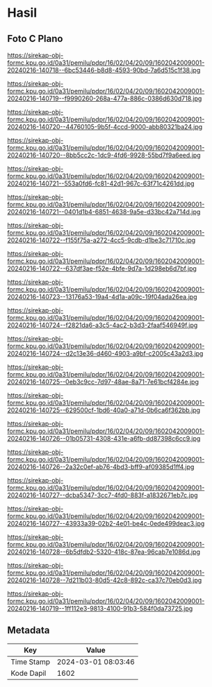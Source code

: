 # Hasil

## Foto C Plano

https://sirekap-obj-formc.kpu.go.id/0a31/pemilu/pdpr/16/02/04/20/09/1602042009001-20240216-140718--6bc53446-b8d8-4593-90bd-7a6d515c1f38.jpg

https://sirekap-obj-formc.kpu.go.id/0a31/pemilu/pdpr/16/02/04/20/09/1602042009001-20240216-140719--f9990260-268a-477a-886c-0386d630d718.jpg

https://sirekap-obj-formc.kpu.go.id/0a31/pemilu/pdpr/16/02/04/20/09/1602042009001-20240216-140720--44760105-9b5f-4ccd-9000-abb80321ba24.jpg

https://sirekap-obj-formc.kpu.go.id/0a31/pemilu/pdpr/16/02/04/20/09/1602042009001-20240216-140720--8bb5cc2c-1dc9-4fd6-9928-55bd7f9a6eed.jpg

https://sirekap-obj-formc.kpu.go.id/0a31/pemilu/pdpr/16/02/04/20/09/1602042009001-20240216-140721--553a0fd6-fc81-42d1-967c-63f71c4261dd.jpg

https://sirekap-obj-formc.kpu.go.id/0a31/pemilu/pdpr/16/02/04/20/09/1602042009001-20240216-140721--0401d1b4-6851-4638-9a5e-d33bc42a714d.jpg

https://sirekap-obj-formc.kpu.go.id/0a31/pemilu/pdpr/16/02/04/20/09/1602042009001-20240216-140722--f155f75a-a272-4cc5-9cdb-d1be3c71710c.jpg

https://sirekap-obj-formc.kpu.go.id/0a31/pemilu/pdpr/16/02/04/20/09/1602042009001-20240216-140722--637df3ae-f52e-4bfe-9d7a-1d298eb6d7bf.jpg

https://sirekap-obj-formc.kpu.go.id/0a31/pemilu/pdpr/16/02/04/20/09/1602042009001-20240216-140723--13176a53-19a4-4d1a-a09c-19f04ada26ea.jpg

https://sirekap-obj-formc.kpu.go.id/0a31/pemilu/pdpr/16/02/04/20/09/1602042009001-20240216-140724--f2821da6-a3c5-4ac2-b3d3-2faaf546949f.jpg

https://sirekap-obj-formc.kpu.go.id/0a31/pemilu/pdpr/16/02/04/20/09/1602042009001-20240216-140724--d2c13e36-d460-4903-a9bf-c2005c43a2d3.jpg

https://sirekap-obj-formc.kpu.go.id/0a31/pemilu/pdpr/16/02/04/20/09/1602042009001-20240216-140725--0eb3c9cc-7d97-48ae-8a71-7e61bcf4284e.jpg

https://sirekap-obj-formc.kpu.go.id/0a31/pemilu/pdpr/16/02/04/20/09/1602042009001-20240216-140725--629500cf-1bd6-40a0-a71d-0b6ca6f362bb.jpg

https://sirekap-obj-formc.kpu.go.id/0a31/pemilu/pdpr/16/02/04/20/09/1602042009001-20240216-140726--01b05731-4308-431e-a6fb-dd87398c6cc9.jpg

https://sirekap-obj-formc.kpu.go.id/0a31/pemilu/pdpr/16/02/04/20/09/1602042009001-20240216-140726--2a32c0ef-ab76-4bd3-bff9-af09385d1ff4.jpg

https://sirekap-obj-formc.kpu.go.id/0a31/pemilu/pdpr/16/02/04/20/09/1602042009001-20240216-140727--dcba5347-3cc7-4fd0-883f-a1832671eb7c.jpg

https://sirekap-obj-formc.kpu.go.id/0a31/pemilu/pdpr/16/02/04/20/09/1602042009001-20240216-140727--43933a39-02b2-4e01-be4c-0ede499deac3.jpg

https://sirekap-obj-formc.kpu.go.id/0a31/pemilu/pdpr/16/02/04/20/09/1602042009001-20240216-140728--6b5dfdb2-5320-418c-87ea-96cab7e1086d.jpg

https://sirekap-obj-formc.kpu.go.id/0a31/pemilu/pdpr/16/02/04/20/09/1602042009001-20240216-140728--7d211b03-80d5-42c8-892c-ca37c70eb0d3.jpg

https://sirekap-obj-formc.kpu.go.id/0a31/pemilu/pdpr/16/02/04/20/09/1602042009001-20240216-140719--1ff112e3-9813-4100-91b3-584f0da73725.jpg


## Metadata

| Key        | Value               |
| ---------- | ------------------- |
| Time Stamp | 2024-03-01 08:03:46 |
| Kode Dapil | 1602                |



